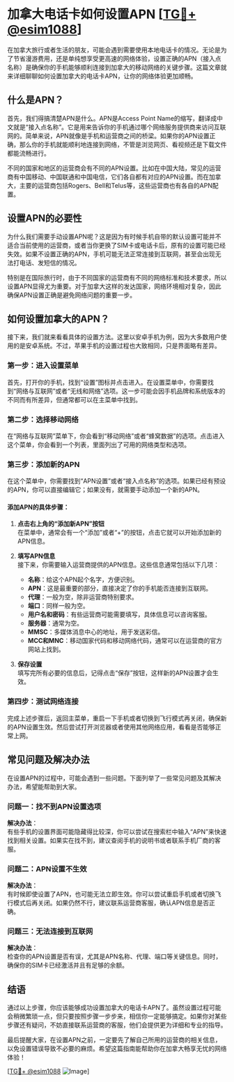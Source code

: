 # 加拿大电话卡如何设置APN [[TG💪+ @esim1088](https://t.me/s/esim1088)]

在加拿大旅行或者生活的朋友，可能会遇到需要使用本地电话卡的情况。无论是为了节省漫游费用，还是单纯想享受更高速的网络体验，设置正确的APN（接入点名称）是确保你的手机能够顺利连接到加拿大的移动网络的关键步骤。这篇文章就来详细聊聊如何设置加拿大的电话卡APN，让你的网络体验更加顺畅。

## 什么是APN？

首先，我们得搞清楚APN是什么。APN是Access Point Name的缩写，翻译成中文就是“接入点名称”。它是用来告诉你的手机通过哪个网络服务提供商来访问互联网的。简单来说，APN就像是手机和运营商之间的桥梁。如果你的APN设置正确，那么你的手机就能顺利地连接到网络，不管是浏览网页、看视频还是下载文件都能流畅进行。

不同的国家和地区的运营商会有不同的APN设置。比如在中国大陆，常见的运营商有中国移动、中国联通和中国电信，它们各自都有对应的APN设置。而在加拿大，主要的运营商包括Rogers、Bell和Telus等，这些运营商也有各自的APN配置。

## 设置APN的必要性

为什么我们需要手动设置APN呢？这是因为有时候手机自带的默认设置可能并不适合当前使用的运营商，或者当你更换了SIM卡或电话卡后，原有的设置可能已经失效。如果不设置正确的APN，手机可能无法正常连接到互联网，甚至会出现无法打电话、发短信的情况。

特别是在国际旅行时，由于不同国家的运营商有不同的网络标准和技术要求，所以设置APN显得尤为重要。对于加拿大这样的发达国家，网络环境相对复杂，因此确保APN设置正确是避免网络问题的重要一步。

## 如何设置加拿大的APN？

接下来，我们就来看看具体的设置方法。这里以安卓手机为例，因为大多数用户使用的是安卓系统。不过，苹果手机的设置过程也大致相同，只是界面略有差异。

### 第一步：进入设置菜单

首先，打开你的手机，找到“设置”图标并点击进入。在设置菜单中，你需要找到“网络与互联网”或者“无线和网络”选项。这一步可能会因手机品牌和系统版本的不同而有所差异，但通常都可以在主菜单中找到。

### 第二步：选择移动网络

在“网络与互联网”菜单下，你会看到“移动网络”或者“蜂窝数据”的选项。点击进入这个菜单，你会看到一个列表，里面列出了可用的网络类型和选项。

### 第三步：添加新的APN

在这个菜单中，你需要找到“APN设置”或者“接入点名称”的选项。如果已经有预设的APN，你可以直接编辑它；如果没有，就需要手动添加一个新的APN。

#### 添加APN的具体步骤：

1. **点击右上角的“添加新APN”按钮**  
   在菜单中，通常会有一个“添加”或者“+”的按钮，点击它就可以开始添加新的APN信息。

2. **填写APN信息**  
   接下来，你需要输入运营商提供的APN信息。这些信息通常包括以下几项：
   - **名称**：给这个APN起个名字，方便识别。
   - **APN**：这是最重要的部分，直接决定了你的手机能否连接到互联网。
   - **代理**：一般为空，除非运营商特别要求。
   - **端口**：同样一般为空。
   - **用户名和密码**：有些运营商可能需要填写，具体信息可以咨询客服。
   - **服务器**：通常为空。
   - **MMSC**：多媒体消息中心的地址，用于发送彩信。
   - **MCC和MNC**：移动国家代码和移动网络代码，通常可以在运营商的官方网站上找到。

3. **保存设置**  
   填写完所有必要的信息后，记得点击“保存”按钮，这样新的APN设置才会生效。

### 第四步：测试网络连接

完成上述步骤后，返回主菜单，重启一下手机或者切换到飞行模式再关闭，确保新的APN设置生效。然后尝试打开浏览器或者使用其他网络应用，看看是否能够正常上网。

## 常见问题及解决办法

在设置APN的过程中，可能会遇到一些问题。下面列举了一些常见问题及其解决办法，希望能帮助到大家。

### 问题一：找不到APN设置选项

**解决办法**：  
有些手机的设置界面可能隐藏得比较深，你可以尝试在搜索栏中输入“APN”来快速找到相关设置。如果实在找不到，建议查阅手机的说明书或者联系手机厂商的客服。

### 问题二：APN设置不生效

**解决办法**：  
有时候即使设置了APN，也可能无法立即生效。你可以尝试重启手机或者切换飞行模式后再关闭。如果仍然不行，建议联系运营商客服，确认APN信息是否正确。

### 问题三：无法连接到互联网

**解决办法**：  
检查你的APN设置是否有误，尤其是APN名称、代理、端口等关键信息。同时，确保你的SIM卡已经激活并且有足够的余额。

## 结语

通过以上步骤，你应该能够成功设置加拿大的电话卡APN了。虽然设置过程可能会稍微繁琐一点，但只要按照步骤一步步来，相信你一定能够搞定。如果你对某些步骤还有疑问，不妨直接联系运营商的客服，他们会提供更为详细和专业的指导。

最后提醒大家，在设置APN之前，一定要先了解自己所用的运营商的相关信息，以免设置错误导致不必要的麻烦。希望这篇指南能帮助你在加拿大畅享无忧的网络体验！

[[TG💪+ @esim1088](https://t.me/s/esim1088) ![Image](https://i.postimg.cc/4NQfJmqS/Snipaste-2025-05-13-00-14-12.png)]